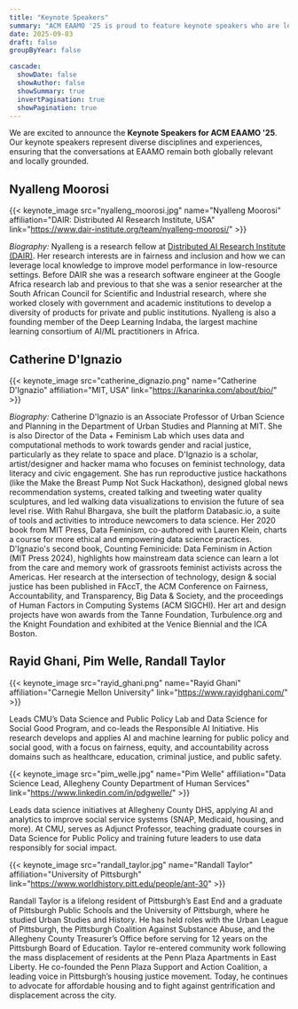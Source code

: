 ```yaml
---
title: "Keynote Speakers"
summary: "ACM EAAMO '25 is proud to feature keynote speakers who are leading voices in research, policy, and practice at the intersection of equity and algorithms."
date: 2025-09-03
draft: false
groupByYear: false

cascade:
  showDate: false
  showAuthor: false
  showSummary: true
  invertPagination: true
  showPagination: true
---
```


We are excited to announce the **Keynote Speakers for ACM EAAMO '25**. Our keynote speakers represent diverse disciplines and experiences, ensuring that the conversations at EAAMO remain both globally relevant and locally grounded.

## Nyalleng Moorosi
{{< keynote_image src="nyalleng_moorosi.jpg" name="Nyalleng Moorosi" affiliation="DAIR: Distributed AI Research Institute, USA" link="https://www.dair-institute.org/team/nyalleng-moorosi/" >}}

*Biography:* Nyalleng is a research fellow at [Distributed AI Research Institute (DAIR)](https://www.dair-institute.org/). Her research interests are in fairness and inclusion and how we can leverage local knowledge to improve model performance in low-resource settings. Before DAIR she was a research software engineer at the Google Africa research lab and previous to that she was a senior researcher at the South African Council for Scientific and Industrial research, where she worked closely with government and academic institutions to develop a diversity of products for private and public institutions. Nyalleng is also a founding member of the Deep Learning Indaba, the largest machine learning consortium of AI/ML practitioners in Africa.

## Catherine D'Ignazio
{{< keynote_image src="catherine_dignazio.png" name="Catherine D'Ignazio" affiliation="MIT, USA" link="https://kanarinka.com/about/bio/" >}}

*Biography:* Catherine D'Ignazio is an Associate Professor of Urban Science and Planning in the Department of Urban Studies and Planning at MIT. She is also Director of the Data + Feminism Lab which uses data and computational methods to work towards gender and racial justice, particularly as they relate to space and place. D'Ignazio is a scholar, artist/designer and hacker mama who focuses on feminist technology, data literacy and civic engagement. She has run reproductive justice hackathons (like the Make the Breast Pump Not Suck Hackathon), designed global news recommendation systems, created talking and tweeting water quality sculptures, and led walking data visualizations to envision the future of sea level rise. With Rahul Bhargava, she built the platform Databasic.io, a suite of tools and activities to introduce newcomers to data science. Her 2020 book from MIT Press, Data Feminism, co-authored with Lauren Klein, charts a course for more ethical and empowering data science practices. D'Ignazio's second book, Counting Feminicide: Data Feminism in Action (MIT Press 2024), highlights how mainstream data science can learn a lot from the care and memory work of grassroots feminist activists across the Americas.  Her research at the intersection of technology, design & social justice has been published in FAccT, the ACM Conference on Fairness, Accountability, and Transparency, Big Data & Society, and the proceedings of Human Factors in Computing Systems (ACM SIGCHI). Her art and design projects have won awards from the Tanne Foundation, Turbulence.org and the Knight Foundation and exhibited at the Venice Biennial and the ICA Boston.

## Rayid Ghani, Pim Welle, Randall Taylor

{{< keynote_image src="rayid_ghani.png" name="Rayid Ghani" affiliation="Carnegie Mellon University" link="https://www.rayidghani.com/" >}}

Leads CMU’s Data Science and Public Policy Lab and Data Science for Social Good Program, and co-leads the Responsible AI Initiative. His research develops and applies AI and machine learning for public policy and social good, with a focus on fairness, equity, and accountability across domains such as healthcare, education, criminal justice, and public safety.

{{< keynote_image src="pim_welle.jpg" name="Pim Welle" affiliation="Data Science Lead, Allegheny County Department of Human Services" link="https://www.linkedin.com/in/pdgwelle/" >}}

Leads data science initiatives at Allegheny County DHS, applying AI and analytics to improve social service systems (SNAP, Medicaid, housing, and more). At CMU, serves as Adjunct Professor, teaching graduate courses in Data Science for Public Policy and training future leaders to use data responsibly for social impact.

{{< keynote_image src="randall_taylor.jpg" name="Randall Taylor" affiliation="University of Pittsburgh" link="https://www.worldhistory.pitt.edu/people/ant-30" >}}

Randall Taylor is a lifelong resident of Pittsburgh’s East End and a graduate of Pittsburgh Public Schools and the University of Pittsburgh, where he studied Urban Studies and History. He has held roles with the Urban League of Pittsburgh, the Pittsburgh Coalition Against Substance Abuse, and the Allegheny County Treasurer’s Office before serving for 12 years on the Pittsburgh Board of Education. Taylor re-entered community work following the mass displacement of residents at the Penn Plaza Apartments in East Liberty. He co-founded the Penn Plaza Support and Action Coalition, a leading voice in Pittsburgh’s housing justice movement. Today, he continues to advocate for affordable housing and to fight against gentrification and displacement across the city.